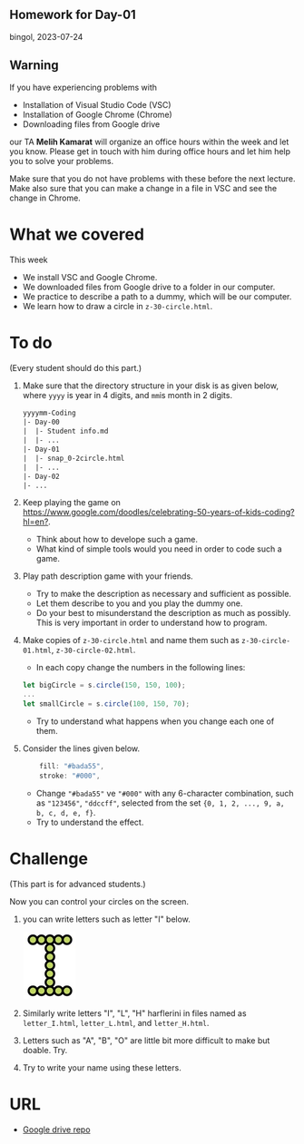 Homework for Day-01
---
bingol, 2023-07-24

## Warning
If you have experiencing problems with

- Installation of Visual Studio Code (VSC)
- Installation of Google Chrome (Chrome)
- Downloading files from Google drive 

our TA **Melih Kamarat** will organize an office hours within the week and let you know. Please get in touch with him during office hours and let him help you to solve your problems.

Make sure that you do not have problems with these before the next lecture. Make also sure that you can make a change in a file in VSC and see the change in Chrome.


# What we covered
This week

- We install VSC and Google Chrome.
- We downloaded files from Google drive to a folder in our computer. 
- We practice to describe a path to a dummy, which will be our computer.
- We learn how to draw a circle in `z-30-circle.html`.

# To do
(Every student should do this part.)

1. Make sure that the directory structure in your disk is as given below, where 
`yyyy` is year in 4 digits, and 
`mm`is month in 2 digits.

	```
	yyyymm-Coding
	|- Day-00
	|  |- Student info.md
	|  |- ...
	|- Day-01
	|  |- snap_0-2circle.html
	|  |- ...
	|- Day-02
	|- ...
	```

1. Keep playing the game on <https://www.google.com/doodles/celebrating-50-years-of-kids-coding?hl=en?>.
	- Think about how to develope such a game.
	- What kind of simple tools would you need in order to code such a game.

1. Play path description game with your friends. 
	- Try to make the description as necessary and sufficient as possible. 
	- Let them describe to you and you play the dummy one. 
	- Do your best to misunderstand the description as much as possibly. This is very important in order to understand how to program.



1. Make copies of `z-30-circle.html` and name them such as
`z-30-circle-01.html`,
`z-30-circle-02.html`.
	- In each copy change the numbers in the following lines:

	```js
	let bigCircle = s.circle(150, 150, 100);
	...
	let smallCircle = s.circle(100, 150, 70);
	```

	- Try to understand what happens when you change each one of them.
	
1. Consider the lines given below. 

	```js
        fill: "#bada55",
        stroke: "#000",
	```

	- Change `"#bada55"` ve `"#000"` with any 6-character combination, such as `"123456"`, `"ddccff"`, selected from the set 
`{0, 1, 2, ..., 9, a, b, c, d, e, f}`.
	- Try to understand the effect.
   




# Challenge
(This part is for advanced students.)

Now you can control your circles on the screen.


1.  you can write letters such as letter "I" below.

	![aa](z_homework-day-01-letter_I.jpg)

1. Similarly write letters "I", "L", "H" harflerini in files named as `letter_I.html`, `letter_L.html`, and `letter_H.html`.

1. Letters such as "A", "B", "O" are little bit more difficult to make but doable. Try.

1. Try to write your name using these letters.


# URL

- [Google drive repo](---)